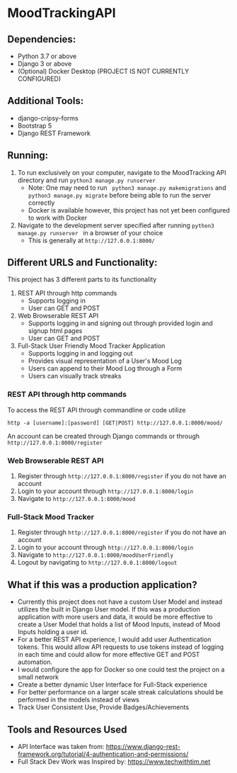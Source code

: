 # MoodTrackingAPI

## Dependencies:
- Python 3.7 or above <br />
- Django 3 or above <br />
- (Optional) Docker Desktop (PROJECT IS NOT CURRENTLY CONFIGURED)
## Additional Tools:
- django-cripsy-forms
- Bootstrap 5
- Django REST Framework

## Running:

1. To run exclusively on your computer, navigate to the MoodTracking API directory and run ``` python3 manage.py runserver ```
    - Note: One may need to run  ``` python3 manage.py makemigrations``` and ``` python3 manage.py migrate ``` before being able to run the server correctly
    - Docker is available however, this project has not yet been configured to work with Docker
2. Navigate to the development server specified after running ```python3 manage.py runserver ``` in a browser of your choice
   - This is generally at ``` http://127.0.0.1:8000/ ```

## Different URLS and Functionality:

This project has 3 different parts to its functionality

1. REST API through http commands
   - Supports logging in
   - User can GET and POST
2. Web Browserable REST API
   - Supports logging in and signing out through provided login and signup html pages
   - User can GET and POST
3. Full-Stack User Friendly Mood Tracker Application
   - Supports logging in and logging out
   - Provides visual representation of a User's Mood Log
   - Users can append to their Mood Log through a Form
   - Users can visually track streaks

### REST API through http commands

  To access the REST API through commandline or code utilize 

  ``` http -a [username]:[password] [GET|POST] http://127.0.0.1:8000/mood/ ```

  An account can be created through Django commands or through ``` http://127.0.0.1:8000/register ```

### Web Browserable REST API

1. Register through ``` http://127.0.0.1:8000/register ``` if you do not have an account
2. Login to your account through ```http://127.0.0.1:8000/login ```
3. Navigate to ```http://127.0.0.1:8000/mood```


### Full-Stack Mood Tracker

1. Register through ``` http://127.0.0.1:8000/register ``` if you do not have an account
2. Login to your account through ```http://127.0.0.1:8000/login ```
3. Navigate to ```http://127.0.0.1:8000/moodUserFriendly ```
4. Logout by navigating to ```http://127.0.0.1:8000/logout ```

## What if this was a production application?

- Currently this project does not have a custom User Model and instead utilizes the built in Django User model. If this was a production application with more users and data, it would be more effective to create a User Model that holds a list of Mood Inputs, instead of Mood Inputs holding a user id.
- For a better REST API experience, I would add user Authentication tokens. This would allow API requests to use tokens instead of logging in each time and could allow for more effective GET and POST automation.  
- I would configure the app for Docker so one could test the project on a small network
- Create a better dynamic User Interface for Full-Stack experience
- For better performance on a larger scale streak calculations should be performed in the models instead of views
- Track User Consistent Use, Provide Badges/Achievements

## Tools and Resources Used

- API Interface was taken from:  https://www.django-rest-framework.org/tutorial/4-authentication-and-permissions/
- Full Stack Dev Work was Inspired by: https://www.techwithtim.net 
